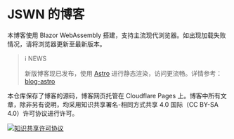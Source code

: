 # JSWN 的博客

本博客使用 Blazor WebAssembly 搭建，支持主流现代浏览器。如出现加载失败情况，请将浏览器更新至最新版本。

> ℹ️ NEWS
> 
> 新版博客现已发布，使用 [Astro](https://astro.build) 进行静态渲染，访问更流畅。详情参考：[blog-astro](https://github.com/Jisu-Woniu/blog-astro)

本仓库保存了博客的源码，博客网页托管在 Cloudflare Pages 上。博客中所有文章，除非另有说明，均采用知识共享署名-相同方式共享 4.0 国际（CC BY-SA 4.0）许可协议进行许可。

[![知识共享许可协议](https://i.creativecommons.org/l/by-sa/4.0/88x31.png)](http://creativecommons.org/licenses/by-sa/4.0/)
